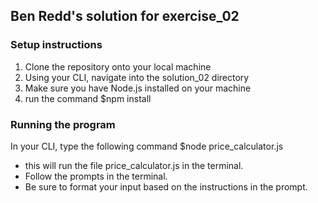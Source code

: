 ## Ben Redd's solution for exercise_02

### Setup instructions
1. Clone the repository onto your local machine
2. Using your CLI, navigate into the solution_02 directory
3. Make sure you have Node.js installed on your machine
4. run the command $npm install 

### Running the program
In your CLI, type the following command $node price_calculator.js
- this will run the file price_calculator.js in the terminal.
- Follow the prompts in the terminal.
- Be sure to format your input based on the instructions in the prompt.
